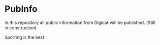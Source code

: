 # PubInfo
In this repository all public information from Digicat will be published. (Still in construction)


Sporting is the best

